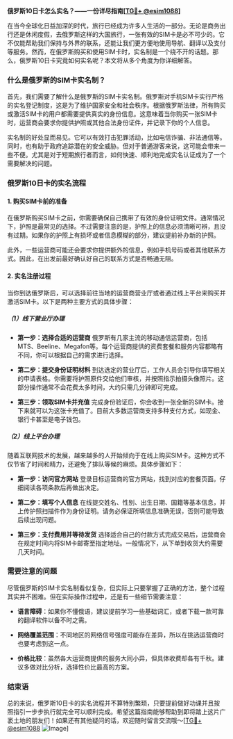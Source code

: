 **俄罗斯10日卡怎么实名？——一份详尽指南[[TG💪+ @esim1088](https://t.me/s/esim1088)]**

在当今全球化日益加深的时代，旅行已经成为许多人生活的一部分。无论是商务出行还是休闲度假，去俄罗斯这样的大国旅行，一张有效的SIM卡是必不可少的。它不仅能帮助我们保持与外界的联系，还能让我们更方便地使用导航、翻译以及支付等服务。然而，在俄罗斯购买和使用SIM卡时，实名制是一个绕不开的话题。那么，俄罗斯10日卡究竟如何实名呢？本文将从多个角度为你详细解答。

### 什么是俄罗斯的SIM卡实名制？

首先，我们需要了解什么是俄罗斯的SIM卡实名制。俄罗斯对手机SIM卡实行严格的实名登记制度，这是为了维护国家安全和社会秩序。根据俄罗斯法律，所有购买或激活SIM卡的用户都需要提供真实的身份信息。这意味着当你购买一张SIM卡时，运营商会要求你提供护照或其他合法身份证件，并记录下你的个人信息。

实名制的好处显而易见。它可以有效打击犯罪活动，比如电信诈骗、非法通信等。同时，也有助于政府追踪潜在的安全威胁。但对于普通游客来说，这可能会带来一些不便。尤其是对于短期旅行者而言，如何快速、顺利地完成实名认证成为了一个需要解决的问题。

### 俄罗斯10日卡的实名流程

#### 1. 购买SIM卡前的准备

在俄罗斯购买SIM卡之前，你需要确保自己携带了有效的身份证明文件。通常情况下，护照是最常见的选择。不过需要注意的是，护照上的信息必须清晰可辨，且没有过期。如果你的护照上有损坏或者信息模糊的部分，建议提前补办新的护照。

此外，一些运营商可能还会要求你提供额外的信息，例如手机号码或者其他联系方式。因此，在出发前最好确认好自己的联系方式是否畅通无阻。

#### 2. 实名注册过程

当你到达俄罗斯后，可以选择前往当地的运营商营业厅或者通过线上平台来购买并激活SIM卡。以下是两种主要方式的具体步骤：

##### （1）线下营业厅办理

- **第一步：选择合适的运营商**
  俄罗斯有几家主流的移动通信运营商，包括MTS、Beeline、Megafon等。每个运营商提供的资费套餐和服务内容都略有不同，你可以根据自己的需求进行选择。
  
- **第二步：提交身份证明材料**
  到达选定的营业厅后，工作人员会引导你填写相关的申请表格。你需要将护照原件交给他们审核，并按照指示拍摄头像照片。这部分操作通常不会花费太多时间，大约只需几分钟即可完成。

- **第三步：领取SIM卡并充值**
  完成身份验证后，你会收到一张全新的SIM卡。接下来就可以为这张卡充值了。目前大多数运营商支持多种支付方式，如现金、银行卡甚至是电子钱包。

##### （2）线上平台办理

随着互联网技术的发展，越来越多的人开始倾向于在线上购买SIM卡。这种方式不仅节省了时间和精力，还避免了排队等候的麻烦。具体步骤如下：

- **第一步：访问官方网站**
  登录目标运营商的官方网站，找到对应的套餐页面。仔细阅读各项条款后再做出决定。

- **第二步：填写个人信息**
  在线提交姓名、性别、出生日期、国籍等基本信息，并上传护照扫描件作为身份证明。请务必保证所填信息准确无误，否则可能导致后续出现问题。

- **第三步：支付费用并等待发货**
  选择适合自己的付款方式完成交易后，运营商会在规定时间内将SIM卡邮寄至指定地址。一般情况下，从下单到收货大约需要几天时间。

### 需要注意的问题

尽管俄罗斯的SIM卡实名制看似复杂，但实际上只要掌握了正确的方法，整个过程其实并不困难。但在实际操作过程中，还是有一些细节需要注意：

- **语言障碍**：如果你不懂俄语，建议提前学习一些基础词汇，或者下载一款可靠的翻译软件以备不时之需。
  
- **网络覆盖范围**：不同地区的网络信号强度可能存在差异，所以在挑选运营商时也要考虑到这一点。

- **价格比较**：虽然各大运营商提供的服务大同小异，但具体收费却各有千秋。建议多做对比分析，选择性价比最高的方案。

### 结束语

总的来说，俄罗斯10日卡的实名流程并不算特别繁琐，只要提前做好功课并且按照指引一步步执行就完全可以顺利完成。希望这篇指南能够帮助到即将踏上这片广袤土地的朋友们！如果还有其他疑问的话，欢迎随时留言交流哦～[[TG💪+ @esim1088](https://t.me/s/esim1088) ![Image](https://i.postimg.cc/4NQfJmqS/Snipaste-2025-05-13-00-14-12.png)]